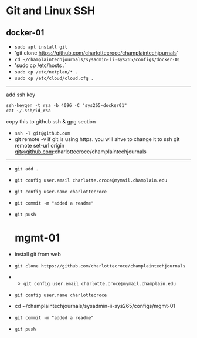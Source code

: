# Git and Linux SSH

## docker-01
- `sudo apt install git`
- 'git clone https://github.com/charlottecroce/champlaintechjournals'
- `cd ~/champlaintechjournals/sysadmin-ii-sys265/configs/docker-01`
- 'sudo cp /etc/hosts .`
- `sudo cp /etc/netplan/* .`
- `sudo cp /etc/cloud/cloud.cfg .`
___
add ssh key
```
ssh-keygen -t rsa -b 4096 -C "sys265-docker01"
cat ~/.ssh/id_rsa
```
copy this to github ssh & gpg section
- `ssh -T git@github.com`
- git remote -v
  if git is using https. you will ahve to change it to ssh
  git remote set-url origin git@github.com:charlottecroce/champlaintechjournals
___
- `git add .`
- `git config user.email charlotte.croce@mymail.champlain.edu`
- `git config user.name charlottecroce`
- `git commit -m "added a readme"`
- `git push`


  # mgmt-01
- install git from web
- `git clone https://github.com/charlottecroce/champlaintechjournals`
- - `git config user.email charlotte.croce@mymail.champlain.edu`
- `git config user.name charlottecroce`
- cd ~/champlaintechjournals/sysadmin-ii-sys265/configs/mgmt-01
- `git commit -m "added a readme"`
- `git push`

